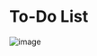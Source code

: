# To-Do List
![image](https://user-images.githubusercontent.com/99766307/172342654-01458d0e-67cf-41ce-a430-165a7041cc7d.png)



